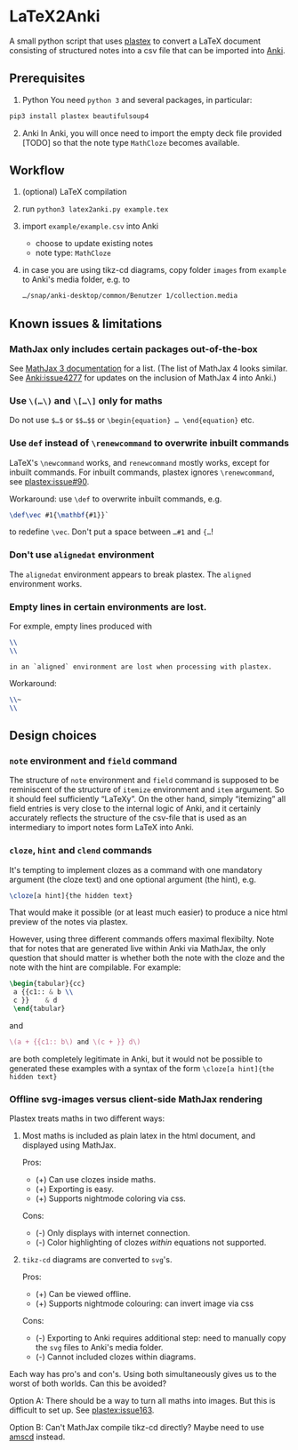 # LaTeX2Anki

A small python script that uses [plastex](https://plastex.github.io/plastex/) to convert a LaTeX document consisting of structured notes into a csv file that can be imported into [Anki](https://apps.ankiweb.net/).

## Prerequisites

1. Python
You need `python 3` and several packages, in particular:
    
```bash
pip3 install plastex beautifulsoup4
``` 

2. Anki
In Anki, you will once need to import the empty deck file provided [TODO] so that the note type `MathCloze` becomes available.

## Workflow

1. (optional) LaTeX compilation
2. run `python3 latex2anki.py example.tex`
3. import `example/example.csv` into Anki

   - choose to update existing notes
   - note type: `MathCloze`
   
4. in case you are using tikz-cd diagrams, copy folder `images` from `example` to Anki's media folder, e.g. to
   ```bash
   …/snap/anki-desktop/common/Benutzer 1/collection.media
   ```
   
## Known issues & limitations
    
### MathJax only includes certain packages out-of-the-box
 
See  [MathJax 3 documentation](https://docs.mathjax.org/en/v3.0/input/tex/extensions/ams.html ) for a list. (The list of MathJax 4 looks similar.  See [Anki:issue4277](https://github.com/ankitects/anki/issues/4277) for updates on the inclusion of MathJax 4 into Anki.)
        
### Use `\(…\)` and `\[…\]` only for maths
  
Do not use `$…$` or `$$…$$` or `\begin{equation} … \end{equation}` etc. 
    
### Use `def` instead of `\renewcommand` to overwrite inbuilt commands
LaTeX's `\newcommand` works, and `renewcommand` mostly works, except for inbuilt commands.
For inbuilt commands, plastex ignores `\renewcommand`, see [plastex:issue#90](https://github.com/plastex/plastex/issues/90).
        
Workaround:  use `\def` to overwrite inbuilt commands, e.g.

``` latex
\def\vec #1{\mathbf{#1}}`
```
to redefine `\vec`.  Don't put  a space between  `…#1` and `{…`!

### Don't use `alignedat` environment
The `alignedat` environment appears to break plastex.
The `aligned` environment works.

### Empty lines in certain environments are lost.
For exmple, empty lines produced with 

``` latex
\\
\\  
```
    in an `aligned` environment are lost when processing with plastex.
Workaround:
``` latex
\\~
\\
```
## Design choices
   
### `note` environment and `field` command

The structure of `note` environment and `field` command is supposed to be reminiscent of the structure of `itemize` environment and `item` argument.  So it should feel sufficiently “LaTeXy”.  On the other hand, simply “itemizing” all field entries is very close to the internal logic of Anki, and it certainly accurately reflects the structure of the csv-file that is used as an intermediary to import notes form LaTeX into Anki.
 
### `cloze`, `hint` and `clend` commands

It's tempting to implement clozes as a command with one mandatory argument (the cloze text) and one optional argument (the hint), e.g.

``` latex
\cloze[a hint]{the hidden text}
```
That would make it possible (or at least much easier) to produce a nice html preview of the notes via plastex. 

However, using three different commands offers maximal flexibilty.
Note that for notes that are generated live within Anki via MathJax, the only question that should matter is whether both the note with the cloze and the note with the hint are compilable.  For example:

``` latex
\begin{tabular}{cc}
 a {{c1:: & b \\
 c }}    & d 
 \end{tabular}
```
and 

``` latex
\(a + {{c1:: b\) and \(c + }} d\)
```
are both completely legitimate in Anki, but it would not be possible to generated these examples with a syntax of the form `\cloze[a hint]{the hidden text}`
   
### Offline svg-images versus client-side MathJax rendering

Plastex treats maths in two different ways:

1. Most maths is included as plain latex in the html document, and displayed using MathJax.

   Pros:
    - (+) Can use clozes inside maths.  
    - (+) Exporting is easy.
    - (+) Supports nightmode coloring via css.
    
    Cons:
    - (-) Only displays with internet connection.
    - (-) Color highlighting of clozes *within* equations not supported.
    
2. `tikz-cd` diagrams are converted to `svg`'s.

    Pros: 
    - (+) Can be viewed offline.
    - (+) Supports nightmode colouring: can invert image via css
    
    Cons:  
    - (-) Exporting to Anki requires additional step: need to manually copy the `svg` files to Anki's media folder.
    - (-) Cannot included clozes within diagrams.     

Each way has pro's and con's.  Using both simultaneously gives us to the worst of both worlds.  Can this be avoided?
  
Option A: There should be a way to turn all maths into images.  But this is difficult to set up.  See
  [plastex:issue163](https://github.com/plastex/plastex/issues/163).
  
Option B: Can't MathJax compile tikz-cd directly?  Maybe need to use [amscd](https://docs.mathjax.org/en/latest/input/tex/extensions/amscd.html) instead.

